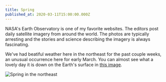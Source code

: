 ```yaml
---
title: Spring
published_at: 2020-03-11T15:00:00.000Z
---
```


NASA's Earth Observatory is one of my favorite websites. The editors post daily
satellite imagery from around the world. The photos are typically arresting and
the stories and science describing the imagery is always fascinating.

We've had beatiful weather here in the northeast for the past couple weeks, an
unusual occurrence here for early March. You can almost see what a lovely day it
is down on the Earth's surface in
[this image](https://earthobservatory.nasa.gov/images/146412/hints-of-spring-in-the-atlantic).

![Spring in the northeast](https://s3.amazonaws.com/honkytonk.in/spring.jpg)
